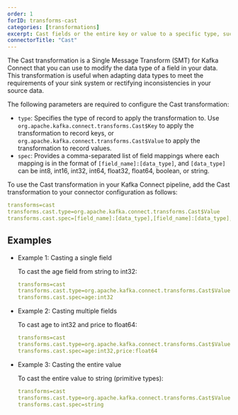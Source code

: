 ```yaml
---
order: 1
forID: transforms-cast
categories: [transformations]
excerpt: Cast fields or the entire key or value to a specific type, such as forcing an integer field to a smaller width. Casting is supported from integers, floats, booleans, and strings to any other type, as well as from binary to string (Base64-encoded).
connectorTitle: "Cast"
---
```


The Cast transformation is a Single Message Transform (SMT) for Kafka Connect that you can use to modify the data type of a field in your data. This transformation is useful when adapting data types to meet the requirements of your sink system or rectifying inconsistencies in your source data.

The following parameters are required to configure the Cast transformation:

- `type`: Specifies the type of record to apply the transformation to. Use `org.apache.kafka.connect.transforms.Cast$Key` to apply the transformation to record keys, or `org.apache.kafka.connect.transforms.Cast$Value`  to apply the transformation to record values.
- `spec`: Provides a comma-separated list of field mappings where each mapping is in the format of `[field_name]:[data_type]`, and `[data_type]` can be int8, int16, int32, int64, float32, float64, boolean, or string.

To use the Cast transformation in your Kafka Connect pipeline, add the Cast transformation to your connector configuration as follows:

```yaml
transforms=cast
transforms.cast.type=org.apache.kafka.connect.transforms.Cast$Value
transforms.cast.spec=[field_name]:[data_type],[field_name]:[data_type],...
```
## Examples
- Example 1: Casting a single field

	To cast the age field from string to int32:

	```yaml
	transforms=cast
	transforms.cast.type=org.apache.kafka.connect.transforms.Cast$Value
	transforms.cast.spec=age:int32
	```

- Example 2: Casting multiple fields

	To cast age to int32 and price to float64:

	```yaml
	transforms=cast
	transforms.cast.type=org.apache.kafka.connect.transforms.Cast$Value
	transforms.cast.spec=age:int32,price:float64
	```
- Example 3: Casting the entire value

	To cast the entire value to string (primitive types):

	```yaml
	transforms=cast
	transforms.cast.type=org.apache.kafka.connect.transforms.Cast$Value
	transforms.cast.spec=string
	```